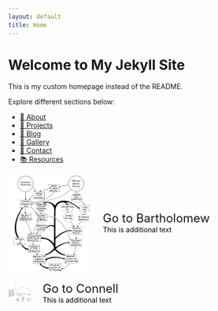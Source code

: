 ```yaml
---
layout: default
title: Home
---
```

# Welcome to My Jekyll Site
This is my custom homepage instead of the README.

Explore different sections below:

- [📄 About](/_pages/about.md/)
- [🚀 Projects](/projects.md/)
- [📝 Blog](/pages/bartholomew.html/)
- [📸 Gallery](/gallery/)
- [📧 Contact](/contact/)
- [📚 Resources](/resources/)


<div class="widget-container" style="display: flex; align-items: center; margin-bottom: 20px;">
  <div class="widget">
    <a href="/Foundational-Papers/pages/bartholomew.html" style="display: flex; flex-direction: row; align-items: center; text-decoration: none;">
      <!-- Image on the left -->
      <img src="/assets/Bartholomew.jpg" alt="Widget Bartholomew" style="max-width: 300px; height: 200px; object-fit: cover; margin-right: 20px;" />
      <!-- Text on the right -->
      <div>
        <p style="margin: 0; font-size: 24px;">Go to Bartholomew</p>
        <!-- Additional text without link styling -->
        <p style="font-size: 14px; color: black; text-decoration: none; margin: 0;">This is additional text</p>
      </div>
    </a>
  </div>
</div>





<div class="widget-container" style="display: flex; align-items: center; margin-bottom: 20px;">
  <div class="widget">
    <a href="/Foundational-Papers/pages/connell.html" style="display: flex; flex-direction: row; align-items: center; text-decoration: none;">
      <!-- Image on the left -->
      <img src="/assets/Connell.jpg" alt="Widget Connell" style="max-width: 50px; height: auto; margin-right: 20px;" />
      <!-- Text on the right -->
      <div>
        <p style="margin: 0; font-size: 24px;">Go to Connell</p>
        <!-- Additional text without link styling -->
        <p style="font-size: 14px; color: black; text-decoration: none; margin: 0;">This is additional text</p>
      </div>
    </a>
  </div>




